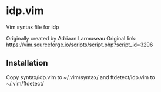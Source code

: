 # idp.vim
Vim syntax file for idp

Originally created by Adriaan Larmuseau
Original link: https://vim.sourceforge.io/scripts/script.php?script_id=3296

## Installation
Copy syntax/idp.vim to ~/.vim/syntax/ and ftdetect/idp.vim to ~/.vim/ftdetect/
